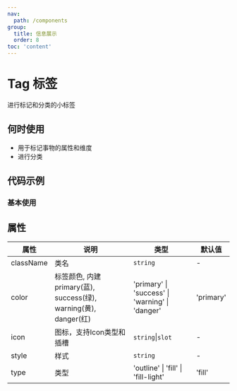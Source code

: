 ```yaml
---
nav:
  path: /components
group:
  title: 信息展示
  order: 8
toc: 'content'
---
```

# Tag 标签
进行标记和分类的小标签
## 何时使用
- 用于标记事物的属性和维度
- 进行分类

## 代码示例
### 基本使用
<code src='pages/Tag/index'></code>



## 属性
| 属性 | 说明 | 类型 | 默认值 |
| -----|-----|-----|-----|
| className | 类名| `string` | - |
| color |  标签颜色, 内建 primary(蓝), success(绿), warning(黄), danger(红) | 'primary' &verbar; 'success' &verbar; 'warning' &verbar; 'danger' | 'primary' | 
| icon | 图标，支持Icon类型和插槽 | `string`\|`slot` | - |
| style | 样式| `string` | - |
| type | 类型 | 'outline' &verbar; 'fill' &verbar; 'fill-light' | 'fill' |
